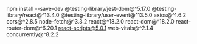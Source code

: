 npm install --save-dev @testing-library/jest-dom@^5.17.0 @testing-library/react@^13.4.0 @testing-library/user-event@^13.5.0 axios@^1.6.2 cors@^2.8.5 node-fetch@^3.3.2 react@^18.2.0 react-dom@^18.2.0 react-router-dom@^6.20.1 react-scripts@5.0.1 web-vitals@^2.1.4 concurrently@^8.2.2
